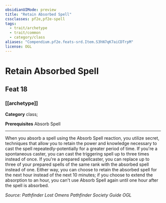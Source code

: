 ```yaml
---
obsidianUIMode: preview
title: "Retain Absorbed Spell"
cssclasses: pf2e,pf2e-spell
tags:
  - trait/archetype
  - trait/common
  - category/class
aliases: "Compendium.pf2e.feats-srd.Item.S3hN7qK7aiCDTrpM"
license: OGL
---
```

# Retain Absorbed Spell
## Feat 18
### [[archetype]]

**Category** class; 



**Prerequisites** Absorb Spell
* * *
When you absorb a spell using the Absorb Spell reaction, you utilize secret, techniques that allow you to retain the power and knowledge necessary to cast the spell repeatedly-potentially for a greater period of time. If you're a spontaneous caster, you can cast the triggering spell up to three times instead of once. If you're a prepared spellcaster, you can replace up to three of your prepared spells of the same rank with the absorbed spell instead of one. Either way, you can choose to retain the absorbed spell for the next hour instead of the next 10 minutes; if you choose to extend the absorption to an hour, you can't use Absorb Spell again until one hour after the spell is absorbed.

*Source: Pathfinder Lost Omens Pathfinder Society Guide*
*OGL*